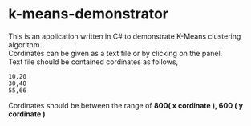 # k-means-demonstrator

This is an application written in C# to demonstrate K-Means clustering algorithm.     
Cordinates can be given as a text file or by clicking on the panel.  
Text file should be contained cordinates as follows,  
```
10,20
30,40
55,66

```

Cordinates should be between the range of **800( x cordinate ), 600 ( y cordinate )**
